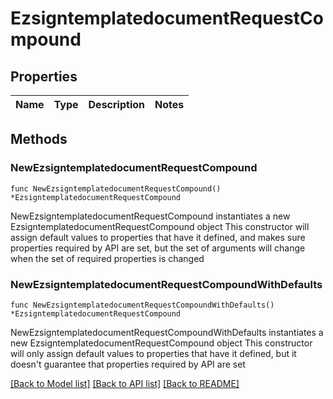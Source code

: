 # EzsigntemplatedocumentRequestCompound

## Properties

Name | Type | Description | Notes
------------ | ------------- | ------------- | -------------

## Methods

### NewEzsigntemplatedocumentRequestCompound

`func NewEzsigntemplatedocumentRequestCompound() *EzsigntemplatedocumentRequestCompound`

NewEzsigntemplatedocumentRequestCompound instantiates a new EzsigntemplatedocumentRequestCompound object
This constructor will assign default values to properties that have it defined,
and makes sure properties required by API are set, but the set of arguments
will change when the set of required properties is changed

### NewEzsigntemplatedocumentRequestCompoundWithDefaults

`func NewEzsigntemplatedocumentRequestCompoundWithDefaults() *EzsigntemplatedocumentRequestCompound`

NewEzsigntemplatedocumentRequestCompoundWithDefaults instantiates a new EzsigntemplatedocumentRequestCompound object
This constructor will only assign default values to properties that have it defined,
but it doesn't guarantee that properties required by API are set


[[Back to Model list]](../README.md#documentation-for-models) [[Back to API list]](../README.md#documentation-for-api-endpoints) [[Back to README]](../README.md)


